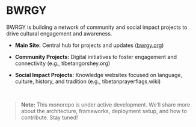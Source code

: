 # BWRGY

BWRGY is building a network of community and social impact projects to drive cultural engagement and awareness.

- **Main Site:** Central hub for projects and updates ([bwrgy.org](https://bwrgy.org))

- **Community Projects:** Digital initiatives to foster engagement and connectivity (e.g., tibetangorshey.org)

- **Social Impact Projects:** Knowledge websites focused on language, culture, history, and tradition (e.g., tibetanprayerflags.wiki)

<br>

> **Note:** This monorepo is under active development. We’ll share more about the architecture, frameworks, deployment setup, and how to contribute. Stay tuned!
